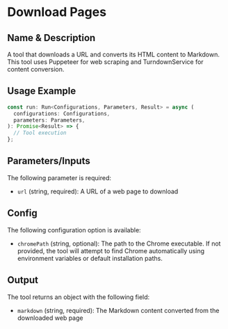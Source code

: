 # Download Pages

## Name & Description
A tool that downloads a URL and converts its HTML content to Markdown. This tool uses Puppeteer for web scraping and TurndownService for content conversion.

## Usage Example
```typescript
const run: Run<Configurations, Parameters, Result> = async (
  configurations: Configurations,
  parameters: Parameters,
): Promise<Result> => {
  // Tool execution
};
```

## Parameters/Inputs
The following parameter is required:
- `url` (string, required): A URL of a web page to download

## Config
The following configuration option is available:
- `chromePath` (string, optional): The path to the Chrome executable. If not provided, the tool will attempt to find Chrome automatically using environment variables or default installation paths.

## Output
The tool returns an object with the following field:
- `markdown` (string, required): The Markdown content converted from the downloaded web page
